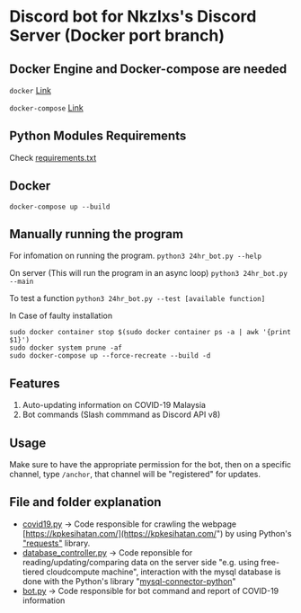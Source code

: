 # Discord bot for Nkzlxs's Discord Server (Docker port branch)

## Docker Engine and Docker-compose are needed
`docker` [Link](https://docs.docker.com/engine/install/)

`docker-compose` [Link](https://docs.docker.com/compose/install/)

## Python Modules Requirements
Check [requirements.txt](./discord_bot/requirements.txt)

## Docker
`docker-compose up --build`

## Manually running the program
For infomation on running the program.
`python3 24hr_bot.py --help`

On server (This will run the program in an async loop)
`python3 24hr_bot.py --main`

To test a function
`python3 24hr_bot.py --test [available function]`

In Case of faulty installation
```
sudo docker container stop $(sudo docker container ps -a | awk '{print $1}')
sudo docker system prune -af
sudo docker-compose up --force-recreate --build -d
```

## Features
1. Auto-updating information on COVID-19 Malaysia
2. Bot commands (Slash commmand as Discord API v8)

## Usage
Make sure to have the appropriate permission for the bot, then on a specific channel, type `/anchor`, that channel will be "registered" for updates.

## File and folder explanation

- [covid19.py](./discord_bot/covid19.py) -> Code responsible for crawling the webpage [https://kpkesihatan.com/](https://kpkesihatan.com/") by using Python's ["requests"](https://requests.readthedocs.io/en/master/#) library.
- [database_controller.py](./discord_bot/database_controller.py) -> Code reponsible for reading/updating/comparing data on the server side "e.g. using free-tiered cloudcompute machine", interaction with the mysql database is done with the Python's library "[mysql-connector-python](https://pypi.org/project/mysql-connector-python/)"
- [bot.py](./discord_bot/bot.py) -> Code responsible for bot command and report of COVID-19 information
